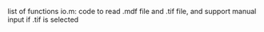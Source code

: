 list of functions
io.m: code to read .mdf file and .tif file, and support manual input if .tif is selected
